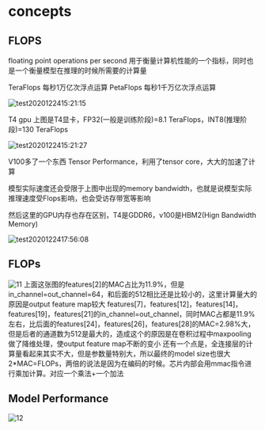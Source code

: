 # concepts
## FLOPS
floating point operations per second
用于衡量计算机性能的一个指标，同时也是一个衡量模型在推理的时候所需要的计算量

TeraFlops   每秒1万亿次浮点运算
PetaFlops   每秒1千万亿次浮点运算

![test2020122415:21:15](https://maoxianxin1996.oss-accelerate.aliyuncs.com/ai/test2020122415:21:15.png)

T4 gpu
上图是T4显卡，FP32(一般是训练阶段)=8.1 TeraFlops，INT8(推理阶段)=130 TeraFlops

![test2020122415:21:27](https://maoxianxin1996.oss-accelerate.aliyuncs.com/ai/test2020122415:21:27.png)

V100多了一个东西 Tensor Performance，利用了tensor core，大大的加速了计算

模型实际速度还会受限于上图中出现的memory bandwidth，也就是说模型实际推理速度受Flops影响，也会受访存带宽等影响

然后这里的GPU内存也存在区别，T4是GDDR6，v100是HBM2(Hign Bandwidth Memory)


![test2020122417:56:08](https://maoxianxin1996.oss-accelerate.aliyuncs.com/ai/test2020122417:56:08.png)

## FLOPs

![11](https://maoxianxin1996.oss-accelerate.aliyuncs.com/ai/testWeChat%20Image_20201225153249.jpg)
上面这张图的features[2]的MAC占比为11.9%，但是in_channel=out_channel=64，和后面的512相比还是比较小的，这里计算量大的原因是output feature map较大
features[7]，features[12]，features[14]，features[19]，features[21]的in_channel=out_channel，同时MAC占都是11.9%左右，比后面的features[24]，features[26]，features[28]的MAC=2.98%大，但是后者的通道数为512是最大的，造成这个的原因是在卷积过程中maxpooling做了降维处理，使output feature map不断的变小
还有一个点是，全连接层的计算量看起来其实不大，但是参数量特别大，所以最终的model size也很大
2*MAC=FLOPs，两倍的说法是因为在编码的时候。芯片内部会用mmac指令进行乘加计算。对应一个乘法+一个加法

## Model Performance

![12](https://maoxianxin1996.oss-accelerate.aliyuncs.com/ai/testWeChat%20Image_20201225153054.png)